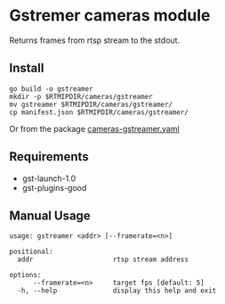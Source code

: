 # Gstremer cameras module

Returns frames from rtsp stream to the stdout.

## Install

```shell
go build -o gstreamer
mkdir -p $RTMIPDIR/cameras/gstreamer
mv gstreamer $RTMIPDIR/cameras/gstreamer/
cp manifest.json $RTMIPDIR/cameras/gstreamer/
```

Or from the package [cameras-gstreamer.yaml](https://github.com/neirolis/repository/blob/master/modules/cameras-gstreamer.yaml)

## Requirements

- gst-launch-1.0
- gst-plugins-good


## Manual Usage

```
usage: gstreamer <addr> [--framerate=<n>]

positional:
  addr                    rtsp stream address

options:
      --framerate=<n>     target fps [default: 5]
  -h, --help              display this help and exit
```
